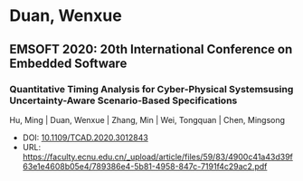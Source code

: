 # Duan, Wenxue

## EMSOFT 2020: 20th International Conference on Embedded Software

### Quantitative Timing Analysis for Cyber-Physical Systemsusing Uncertainty-Aware Scenario-Based Specifications
Hu, Ming | Duan, Wenxue | Zhang, Min | Wei, Tongquan | Chen, Mingsong
* DOI: [10.1109/TCAD.2020.3012843](https://doi.org/10.1109/TCAD.2020.3012843)
* URL: <https://faculty.ecnu.edu.cn/_upload/article/files/59/83/4900c41a43d39f63e1e4608b05e4/789386e4-5b81-4958-847c-7191f4c29ac2.pdf>

